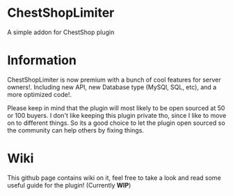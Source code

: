 # ChestShopLimiter
A simple addon for ChestShop plugin

# Information
ChestShopLimiter is now premium with a bunch of cool features for server owners!. Including new API, new Database type (MySQl, SQL, etc), and a more optimized code!.

Please keep in mind that the plugin will most likely to be open sourced at 50 or 100 buyers. I don't like keeping this plugin private tho, since I like to move on to different things. So its a good choice to let the plugin open sourced so the community can help others by fixing things.

# Wiki
This github page contains wiki on it, feel free to take a look and read some useful guide for the plugin!
(Currently **WIP**)
